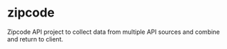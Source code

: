 # zipcode
Zipcode API project to collect data from multiple API sources and combine and return to client.
